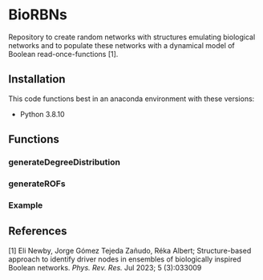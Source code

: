# BioRBNs
Repository to create random networks with structures emulating biological networks and to populate these networks with a dynamical model of Boolean read-once-functions [1].

## Installation
This code functions best in an anaconda environment with these versions:
- Python 3.8.10

## Functions
### generateDegreeDistribution

### generateROFs

### Example

## References
[1] Eli Newby, Jorge Gómez Tejeda Zañudo, Réka Albert; Structure-based approach to identify driver nodes in ensembles of biologically inspired Boolean networks. *Phys. Rev. Res.* Jul 2023; 5 (3):033009
